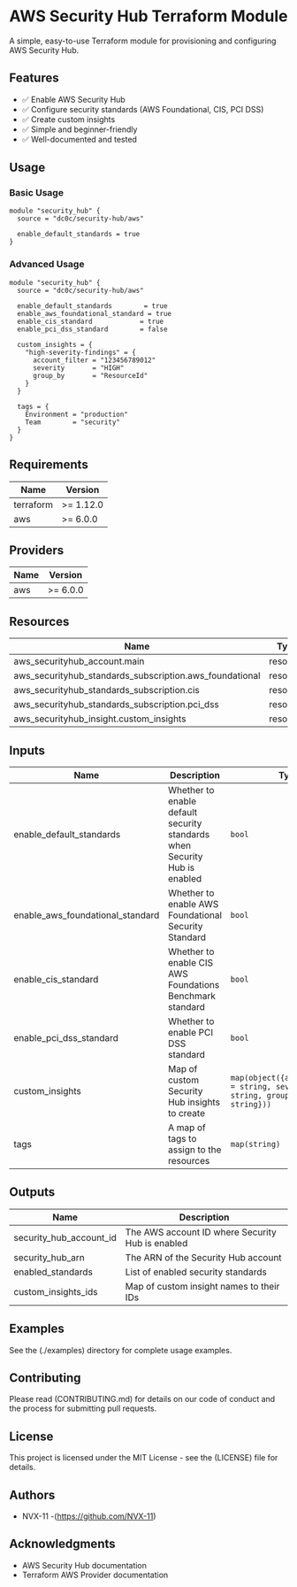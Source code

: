 # AWS Security Hub Terraform Module

A simple, easy-to-use Terraform module for provisioning and configuring AWS Security Hub.

## Features

- ✅ Enable AWS Security Hub
- ✅ Configure security standards (AWS Foundational, CIS, PCI DSS)
- ✅ Create custom insights
- ✅ Simple and beginner-friendly
- ✅ Well-documented and tested

## Usage

### Basic Usage

```hcl
module "security_hub" {
  source = "dc0c/security-hub/aws"
  
  enable_default_standards = true
}
```

### Advanced Usage

```hcl
module "security_hub" {
  source = "dc0c/security-hub/aws"
  
  enable_default_standards        = true
  enable_aws_foundational_standard = true
  enable_cis_standard            = true
  enable_pci_dss_standard        = false
  
  custom_insights = {
    "high-severity-findings" = {
      account_filter = "123456789012"
      severity       = "HIGH"
      group_by       = "ResourceId"
    }
  }
  
  tags = {
    Environment = "production"
    Team        = "security"
  }
}
```

## Requirements

| Name | Version |
|------|---------|
| terraform | >= 1.12.0 |
| aws | >= 6.0.0 |

## Providers

| Name | Version |
|------|---------|
| aws | >= 6.0.0 |

## Resources

| Name | Type |
|------|------|
| aws_securityhub_account.main | resource |
| aws_securityhub_standards_subscription.aws_foundational | resource |
| aws_securityhub_standards_subscription.cis | resource |
| aws_securityhub_standards_subscription.pci_dss | resource |
| aws_securityhub_insight.custom_insights | resource |

## Inputs

| Name | Description | Type | Default | Required |
|------|-------------|------|---------|:--------:|
| enable_default_standards | Whether to enable default security standards when Security Hub is enabled | `bool` | `true` | no |
| enable_aws_foundational_standard | Whether to enable AWS Foundational Security Standard | `bool` | `true` | no |
| enable_cis_standard | Whether to enable CIS AWS Foundations Benchmark standard | `bool` | `false` | no |
| enable_pci_dss_standard | Whether to enable PCI DSS standard | `bool` | `false` | no |
| custom_insights | Map of custom Security Hub insights to create | `map(object({account_filter = string, severity = string, group_by = string}))` | `{}` | no |
| tags | A map of tags to assign to the resources | `map(string)` | `{}` | no |

## Outputs

| Name | Description |
|------|-------------|
| security_hub_account_id | The AWS account ID where Security Hub is enabled |
| security_hub_arn | The ARN of the Security Hub account |
| enabled_standards | List of enabled security standards |
| custom_insights_ids | Map of custom insight names to their IDs |

## Examples

See the (./examples) directory for complete usage examples.

## Contributing

Please read (CONTRIBUTING.md) for details on our code of conduct and the process for submitting pull requests.

## License

This project is licensed under the MIT License - see the (LICENSE) file for details.

## Authors

- NVX-11 -(https://github.com/NVX-11)

## Acknowledgments

- AWS Security Hub documentation
- Terraform AWS Provider documentation
